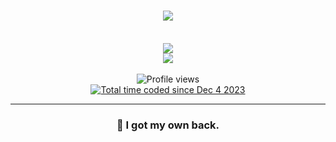 <h1 align="center">
 <img src="https://readme-typing-svg.herokuapp.com/?font=Righteous&size=35&center=true&vCenter=true&width=500&height=70&duration=4000&lines=Hi+There!+👋;+I'm+Kr0kss!;" />
</h1>

<br/>
<div style="display: inline_block" align="center">
    <img src="https://skillicons.dev/icons?i=vscode,github,git,vite,mysql,nextjs" /><br>
    <img src="https://skillicons.dev/icons?i=nodejs,javascript,html,css,typescript,react" /><br>
</div>

<br>

<div align="center">
    <img src="https://komarev.com/ghpvc/?username=Kr0kss&color=green" alt="Profile views" />
</div>

<div align="center">
    <a href="https://wakatime.com/@kroksj">
        <img src="https://wakatime.com/badge/user/018c360e-1655-47ad-8899-0e901e656f3b.svg"
            alt="Total time coded since Dec 4 2023" />
    </a>
</div>

</div>

<hr>

<h3 align='center'>
    🚀 I got my own back.
</h3>
